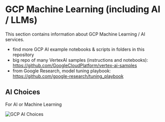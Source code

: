 # GCP Machine Learning (including AI / LLMs)

This section contains information about GCP Machine Learning / AI services.  

- find more GCP AI example notebooks &  scripts in folders in this repository
- big repo of many VertexAI samples (instructions and notebooks): https://github.com/GoogleCloudPlatform/vertex-ai-samples
- from Google Research, model tuning playbook: https://github.com/google-research/tuning_playbook

## AI Choices

For AI or Machine Learning  

![GCP AI Choices](https://github.com/lynnlangit/gcp-essentials/blob/master/7_sample_data/images/ai-choices.png)  


